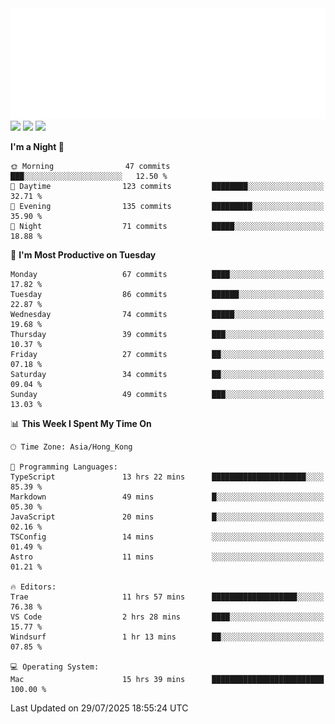 <img src="./assets/header.svg" />
<img src="https://wakatime.com/share/@Shenley/f0f15f34-169b-42e7-828a-da14eca90966.svg" />
<img src="https://github-readme-stats.ykrazy.top/api/wakatime?username=shenley&langs_count=11&theme=transparent" />
<img src="https://github-readme-stats.ykrazy.top/api?username=shenlye&show_icons=true&include_all_commits=true&theme=transparent" />

<!--START_SECTION:waka-->
**I'm a Night 🦉** 

```text
🌞 Morning                47 commits          ███░░░░░░░░░░░░░░░░░░░░░░   12.50 % 
🌆 Daytime                123 commits         ████████░░░░░░░░░░░░░░░░░   32.71 % 
🌃 Evening                135 commits         █████████░░░░░░░░░░░░░░░░   35.90 % 
🌙 Night                  71 commits          █████░░░░░░░░░░░░░░░░░░░░   18.88 % 
```
📅 **I'm Most Productive on Tuesday** 

```text
Monday                   67 commits          ████░░░░░░░░░░░░░░░░░░░░░   17.82 % 
Tuesday                  86 commits          ██████░░░░░░░░░░░░░░░░░░░   22.87 % 
Wednesday                74 commits          █████░░░░░░░░░░░░░░░░░░░░   19.68 % 
Thursday                 39 commits          ███░░░░░░░░░░░░░░░░░░░░░░   10.37 % 
Friday                   27 commits          ██░░░░░░░░░░░░░░░░░░░░░░░   07.18 % 
Saturday                 34 commits          ██░░░░░░░░░░░░░░░░░░░░░░░   09.04 % 
Sunday                   49 commits          ███░░░░░░░░░░░░░░░░░░░░░░   13.03 % 
```


📊 **This Week I Spent My Time On** 

```text
🕑︎ Time Zone: Asia/Hong_Kong

💬 Programming Languages: 
TypeScript               13 hrs 22 mins      █████████████████████░░░░   85.39 % 
Markdown                 49 mins             █░░░░░░░░░░░░░░░░░░░░░░░░   05.30 % 
JavaScript               20 mins             █░░░░░░░░░░░░░░░░░░░░░░░░   02.16 % 
TSConfig                 14 mins             ░░░░░░░░░░░░░░░░░░░░░░░░░   01.49 % 
Astro                    11 mins             ░░░░░░░░░░░░░░░░░░░░░░░░░   01.21 % 

🔥 Editors: 
Trae                     11 hrs 57 mins      ███████████████████░░░░░░   76.38 % 
VS Code                  2 hrs 28 mins       ████░░░░░░░░░░░░░░░░░░░░░   15.77 % 
Windsurf                 1 hr 13 mins        ██░░░░░░░░░░░░░░░░░░░░░░░   07.85 % 

💻 Operating System: 
Mac                      15 hrs 39 mins      █████████████████████████   100.00 % 
```


 Last Updated on 29/07/2025 18:55:24 UTC
<!--END_SECTION:waka-->
